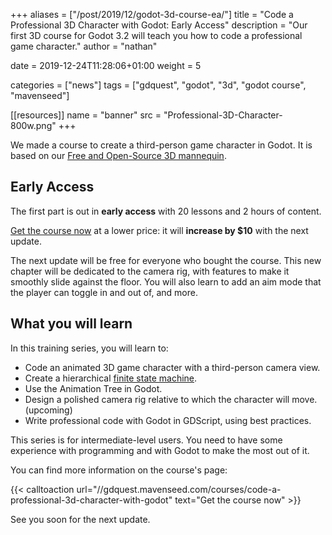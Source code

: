 +++
aliases = ["/post/2019/12/godot-3d-course-ea/"]
title = "Code a Professional 3D Character with Godot: Early Access"
description = "Our first 3D course for Godot 3.2 will teach you how to code a professional game character."
author = "nathan"

date = 2019-12-24T11:28:06+01:00
weight = 5

categories = ["news"]
tags = ["gdquest", "godot", "3d", "godot course", "mavenseed"]

[[resources]]
name = "banner"
src = "Professional-3D-Character-800w.png"
+++

We made a course to create a third-person game character in Godot. It is based on our [Free and Open-Source 3D mannequin](//github.com/GDQuest/godot-3d-mannequin).

## Early Access ##

The first part is out in **early access** with 20 lessons and 2 hours of content. 

[Get the course now](//gdquest.mavenseed.com/courses/code-a-professional-3d-character-with-godot) at a lower price: it will **increase by $10** with the next update.

The next update will be free for everyone who bought the course. This new chapter will be dedicated to the camera rig, with features to make it smoothly slide against the floor. You will also learn to add an aim mode that the player can toggle in and out of, and more.

## What you will learn ##

In this training series, you will learn to:

- Code an animated 3D game character with a third-person camera view.
- Create a hierarchical [finite state machine](//gameprogrammingpatterns.com/state.html).
- Use the Animation Tree in Godot.
- Design a polished camera rig relative to which the character will move. (upcoming)
- Write professional code with Godot in GDScript, using best practices.

This series is for intermediate-level users. You need to have some experience with programming and with Godot to make the most out of it.

You can find more information on the course's page:

{{< calltoaction url="//gdquest.mavenseed.com/courses/code-a-professional-3d-character-with-godot" text="Get the course now" >}}

See you soon for the next update.
